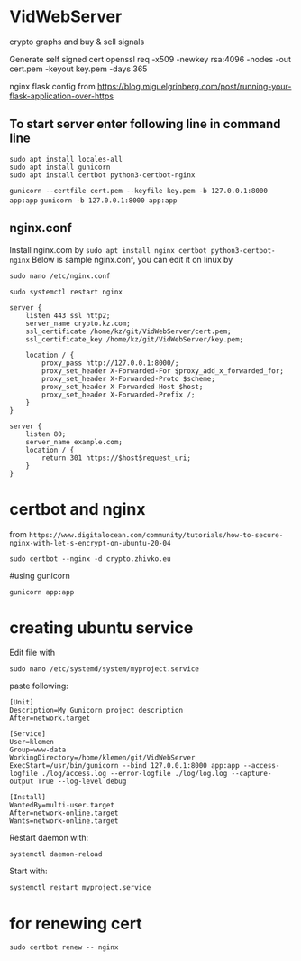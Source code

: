 # VidWebServer
crypto graphs and buy &amp; sell signals

Generate self signed cert
openssl req -x509 -newkey rsa:4096 -nodes -out cert.pem -keyout key.pem -days 365

nginx flask config from
https://blog.miguelgrinberg.com/post/running-your-flask-application-over-https

## To start server enter following line in command line

```
sudo apt install locales-all
sudo apt install gunicorn
sudo apt install certbot python3-certbot-nginx
```

`gunicorn --certfile cert.pem --keyfile key.pem -b 127.0.0.1:8000 app:app`
`gunicorn -b 127.0.0.1:8000 app:app`


## nginx.conf

Install nginx.com by `sudo apt install nginx certbot python3-certbot-nginx`
Below is sample nginx.conf, you can edit it on linux by

`sudo nano /etc/nginx.conf`

`sudo systemctl restart nginx`

```
server {
    listen 443 ssl http2;
    server_name crypto.kz.com;
    ssl_certificate /home/kz/git/VidWebServer/cert.pem;
    ssl_certificate_key /home/kz/git/VidWebServer/key.pem;

    location / {
        proxy_pass http://127.0.0.1:8000/;
        proxy_set_header X-Forwarded-For $proxy_add_x_forwarded_for;
        proxy_set_header X-Forwarded-Proto $scheme;
        proxy_set_header X-Forwarded-Host $host;
        proxy_set_header X-Forwarded-Prefix /;
    }
}

server {
    listen 80;
    server_name example.com;
    location / {
        return 301 https://$host$request_uri;
    }
}
```


# certbot and nginx

from
`https://www.digitalocean.com/community/tutorials/how-to-secure-nginx-with-let-s-encrypt-on-ubuntu-20-04`

`sudo certbot --nginx -d crypto.zhivko.eu`


#using gunicorn

`gunicorn app:app`


# creating ubuntu service

Edit file with

`sudo nano /etc/systemd/system/myproject.service`

paste following:

```
[Unit]
Description=My Gunicorn project description
After=network.target

[Service]
User=klemen
Group=www-data
WorkingDirectory=/home/klemen/git/VidWebServer
ExecStart=/usr/bin/gunicorn --bind 127.0.0.1:8000 app:app --access-logfile ./log/access.log --error-logfile ./log/log.log --capture-output True --log-level debug

[Install]
WantedBy=multi-user.target
After=network-online.target
Wants=network-online.target
```

Restart daemon with:

`systemctl daemon-reload`

Start with:

`systemctl restart myproject.service`

# for renewing cert

`sudo certbot renew -- nginx`
